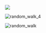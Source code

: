 
<img src="https://user-images.githubusercontent.com/100161430/156935226-f0b7114d-d93c-4f39-a0f3-82028f44bdcb.png">

![random_walk_4](https://user-images.githubusercontent.com/100161430/156936336-ebb2ad93-1870-4f18-96be-3870f2bf55a6.png)

![random_walk](https://user-images.githubusercontent.com/100161430/156937536-dc37d24e-8ed8-4d0c-b314-4e50da08cf0a.png)

